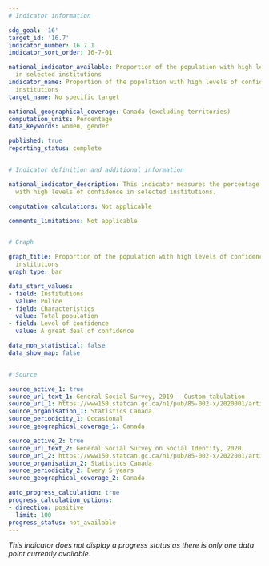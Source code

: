 ```yaml
---
# Indicator information

sdg_goal: '16'
target_id: '16.7'
indicator_number: 16.7.1
indicator_sort_order: 16-7-01

national_indicator_available: Proportion of the population with high levels of confidence
  in selected institutions
indicator_name: Proportion of the population with high levels of confidence in selected
  institutions
target_name: No specific target

national_geographical_coverage: Canada (excluding territories)
computation_units: Percentage
data_keywords: women, gender

published: true
reporting_status: complete


# Indicator definition and additional information

national_indicator_description: This indicator measures the percentage of the population
  with high levels of confidence in selected institutions.

computation_calculations: Not applicable

comments_limitations: Not applicable


# Graph

graph_title: Proportion of the population with high levels of confidence in selected
  institutions
graph_type: bar

data_start_values:
- field: Institutions
  value: Police
- field: Characteristics
  value: Total population
- field: Level of confidence
  value: A great deal of confidence

data_non_statistical: false
data_show_map: false


# Source

source_active_1: true
source_url_text_1: General Social Survey, 2019 - Custom tabulation
source_url_1: https://www150.statcan.gc.ca/n1/pub/85-002-x/2020001/article/00014/tbl/tbl01-eng.htm
source_organisation_1: Statistics Canada
source_periodicity_1: Occasional
source_geographical_coverage_1: Canada

source_active_2: true
source_url_text_2: General Social Survey on Social Identity, 2020
source_url_2: https://www150.statcan.gc.ca/n1/pub/85-002-x/2022001/article/00003/tbl/tbl01-eng.htm
source_organisation_2: Statistics Canada
source_periodicity_2: Every 5 years
source_geographical_coverage_2: Canada

auto_progress_calculation: true
progress_calculation_options:
- direction: positive
  limit: 100
progress_status: not_available
---
```

<i>This indicator does not display a progress status as there is only one data point currently available.</i>